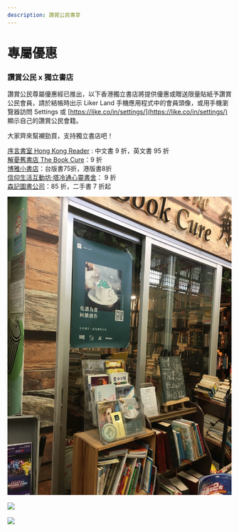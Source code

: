 ```yaml
---
description: 讚賞公民專享
---
```


# 專屬優惠

### 讚賞公民 x 獨立書店

讚賞公民尊屬優惠經已推出，以下香港獨立書店將提供優惠或贈送限量貼紙予讚賞公民會員，請於結帳時出示 Liker Land 手機應用程式中的會員頭像，或用手機瀏覽器訪問 Settings 或 [https://like.co/in/settings/](https://like.co/in/settings/) 顯示自己的讚賞公民會籍。

大家齊來幫襯勁買，支持獨立書店吧！

[序言書室 Hong Kong Reader](https://www.facebook.com/hkreaders/) : 中文書 9 折，英文書 95 折\
[解憂舊書店 The Book Cure](https://www.facebook.com/thebookcure.hk)：9 折\
[博雅小書店](https://www.facebook.com/pages/%E5%8D%9A%E9%9B%85%E5%B0%8F%E6%9B%B8%E5%BA%97/856452837706125)：台版書75折，港版書8折\
[信仰生活互動坊‧塔冷通心靈書舍](https://www.facebook.com/talentum.livingfaith)： 9 折\
[森記圖書公司](https://www.facebook.com/samkeebookco/)：85 折，二手書 7 折起

![](<../../.gitbook/assets/Image from iOS.jpg>)

![](../../.gitbook/assets/84925728\_2846573142236045\_7338048532563099648\_n.jpg)

![](../../.gitbook/assets/85086425\_2846573175569375\_852406323692699648\_o.jpg)
